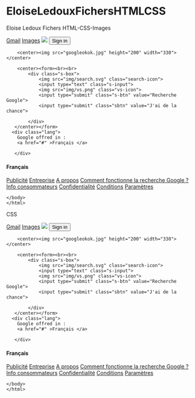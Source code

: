 # EloiseLedouxFichersHTMLCSS
Eloise Ledoux Fichers HTML-CSS-Images
<!DOCTYPE html>
<html>
  <head>
    <meta charset="utf-8" />
    <title>Google</title>
    <link rel="icon"  href="favicon.ico"/>
    <link rel="stylesheet" type="text/css" href="style.css">
  </head>
  <body>
  	<nav>
  		<a href="#">Gmail</a>
  		<a href="#">Images</a>
  		<img src="img/g-menu.jpg">
  		<button>Sign in</button>
  	</nav>
    <section class="section-1">
 
    	<center><img src="googleokok.jpg" height="200" width="330"> </center>
    
    	<center><form><br><br>
    		<div class="s-box">
    			<img src="img/search.svg" class="search-icon">
    			<input type="text" class="s-input">
    			<img src="img/vs.png" class="vs-icon">
    			<input type="submit" class="s-btn" value="Recherche Google">
    			<input type="submit" class="sbtn" value="J'ai de la chance">

            </div>
       </center></form>
      <div class="lang">
       	Google offred in :
       	<a href="#" >Français </a>
    
       </div>
   </section>
   <footer>
   	<h4>Français</h4>
   	<div class="links">
   		<div class="link-1">
   			<a href="#">Publicité</a>
   			<a href="#">Entreprise</a>
   			<a href="#">A propos</a>
   			<a href="#">Comment fonctionne la recherche Google ?</a>
   		</div>
   		<div class="link-2"></div>
   		<a href="#">Info consommateurs</a>
   		<a href="#">Confidentialité</a>
   		<a href="#">Conditions</a>
   		<a href="#">Paramètres</a>

</div>
</footer>


  	</body>
  	</html>


CSS
 
<!DOCTYPE html>
<html>
  <head>
    <meta charset="utf-8" />
    <title>Google</title>
    <link rel="icon"  href="favicon.ico"/>
    <link rel="stylesheet" type="text/css" href="style.css">
  </head>
  <body>
  	<nav>
  		<a href="#">Gmail</a>
  		<a href="#">Images</a>
  		<img src="img/g-menu.jpg">
  		<button>Sign in</button>
  	</nav>
    <section class="section-1">
 
    	<center><img src="googleokok.jpg" height="200" width="330"> </center>
    
    	<center><form><br><br>
    		<div class="s-box">
    			<img src="img/search.svg" class="search-icon">
    			<input type="text" class="s-input">
    			<img src="img/vs.png" class="vs-icon">
    			<input type="submit" class="s-btn" value="Recherche Google">
    			<input type="submit" class="sbtn" value="J'ai de la chance">

            </div>
       </center></form>
      <div class="lang">
       	Google offred in :
       	<a href="#" >Français </a>
    
       </div>
   </section>
   <footer>
   	<h4>Français</h4>
   	<div class="links">
   		<div class="link-1">
   			<a href="#">Publicité</a>
   			<a href="#">Entreprise</a>
   			<a href="#">A propos</a>
   			<a href="#">Comment fonctionne la recherche Google ?</a>
   		</div>
   		<div class="link-2"></div>
   		<a href="#">Info consommateurs</a>
   		<a href="#">Confidentialité</a>
   		<a href="#">Conditions</a>
   		<a href="#">Paramètres</a>

</div>
</footer>


  	</body>
  	</html>
